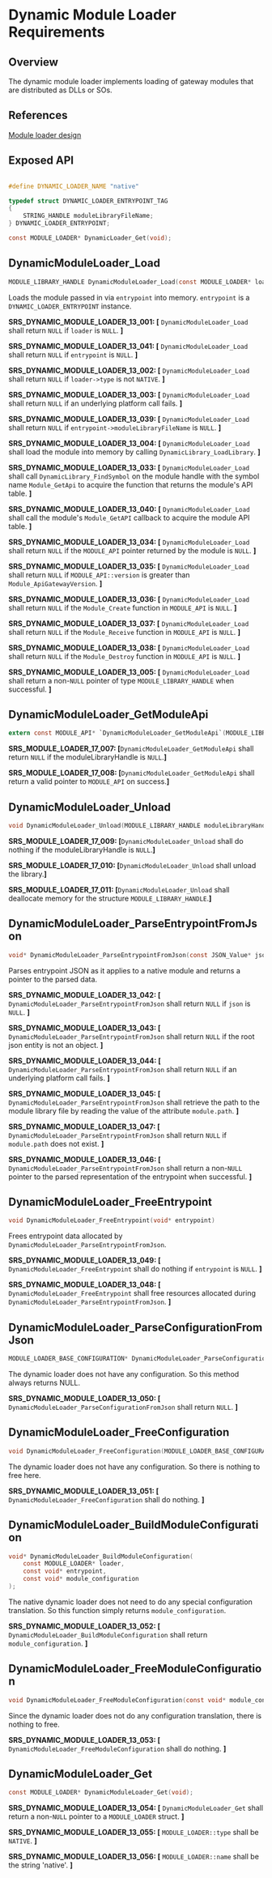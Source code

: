Dynamic Module Loader Requirements
==================================

Overview
--------

The dynamic module loader implements loading of gateway modules that are distributed as DLLs or SOs.

## References
[Module loader design](./module_loaders.md)

## Exposed API
```C

#define DYNAMIC_LOADER_NAME "native"

typedef struct DYNAMIC_LOADER_ENTRYPOINT_TAG
{
    STRING_HANDLE moduleLibraryFileName;
} DYNAMIC_LOADER_ENTRYPOINT;

const MODULE_LOADER* DynamicLoader_Get(void);
```

DynamicModuleLoader_Load
------------------------
```C
MODULE_LIBRARY_HANDLE DynamicModuleLoader_Load(const MODULE_LOADER* loader, const void* entrypoint)
```

Loads the module passed in via `entrypoint` into memory. `entrypoint` is a `DYNAMIC_LOADER_ENTRYPOINT` instance.

**SRS_DYNAMIC_MODULE_LOADER_13_001: [** `DynamicModuleLoader_Load` shall return `NULL` if `loader` is `NULL`. **]**

**SRS_DYNAMIC_MODULE_LOADER_13_041: [** `DynamicModuleLoader_Load` shall return `NULL` if `entrypoint` is `NULL`. **]**

**SRS_DYNAMIC_MODULE_LOADER_13_002: [** `DynamicModuleLoader_Load` shall return `NULL` if `loader->type` is not `NATIVE`. **]**

**SRS_DYNAMIC_MODULE_LOADER_13_003: [** `DynamicModuleLoader_Load` shall return `NULL` if an underlying platform call fails. **]**

**SRS_DYNAMIC_MODULE_LOADER_13_039: [** `DynamicModuleLoader_Load` shall return `NULL` if `entrypoint->moduleLibraryFileName` is `NULL`. **]**

**SRS_DYNAMIC_MODULE_LOADER_13_004: [** `DynamicModuleLoader_Load` shall load the module into memory by calling `DynamicLibrary_LoadLibrary`. **]**

**SRS_DYNAMIC_MODULE_LOADER_13_033: [** `DynamicModuleLoader_Load` shall call `DynamicLibrary_FindSymbol` on the module handle with the symbol name `Module_GetApi` to acquire the function that returns the module's API table. **]**

**SRS_DYNAMIC_MODULE_LOADER_13_040: [** `DynamicModuleLoader_Load` shall call the module's `Module_GetAPI` callback to acquire the module API table. **]**

**SRS_DYNAMIC_MODULE_LOADER_13_034: [** `DynamicModuleLoader_Load` shall return `NULL` if the `MODULE_API` pointer returned by the module is `NULL`. **]**

**SRS_DYNAMIC_MODULE_LOADER_13_035: [** `DynamicModuleLoader_Load` shall return `NULL` if `MODULE_API::version` is greater than `Module_ApiGatewayVersion`. **]**

**SRS_DYNAMIC_MODULE_LOADER_13_036: [** `DynamicModuleLoader_Load` shall return `NULL` if the `Module_Create` function in `MODULE_API` is `NULL`. **]**

**SRS_DYNAMIC_MODULE_LOADER_13_037: [** `DynamicModuleLoader_Load` shall return `NULL` if the `Module_Receive` function in `MODULE_API` is `NULL`. **]**

**SRS_DYNAMIC_MODULE_LOADER_13_038: [** `DynamicModuleLoader_Load` shall return `NULL` if the `Module_Destroy` function in `MODULE_API` is `NULL`. **]**

**SRS_DYNAMIC_MODULE_LOADER_13_005: [** `DynamicModuleLoader_Load` shall return a non-`NULL` pointer of type `MODULE_LIBRARY_HANDLE` when successful. **]**

DynamicModuleLoader_GetModuleApi
--------------------------------
```C
extern const MODULE_API* `DynamicModuleLoader_GetModuleApi`(MODULE_LIBRARY_HANDLE moduleLibraryHandle);
```

**SRS_MODULE_LOADER_17_007: [**`DynamicModuleLoader_GetModuleApi` shall return `NULL` if the moduleLibraryHandle is `NULL`.**]**

**SRS_MODULE_LOADER_17_008: [**`DynamicModuleLoader_GetModuleApi` shall return a valid pointer to `MODULE_API` on success.**]**

DynamicModuleLoader_Unload
--------------------------
```C
void DynamicModuleLoader_Unload(MODULE_LIBRARY_HANDLE moduleLibraryHandle);
```

**SRS_MODULE_LOADER_17_009: [**`DynamicModuleLoader_Unload` shall do nothing if the moduleLibraryHandle is `NULL`.**]**

**SRS_MODULE_LOADER_17_010: [**`DynamicModuleLoader_Unload` shall unload the library.**]**

**SRS_MODULE_LOADER_17_011: [**`DynamicModuleLoader_Unload` shall deallocate memory for the structure `MODULE_LIBRARY_HANDLE`.**]**

DynamicModuleLoader_ParseEntrypointFromJson
-------------------------------------------
```C
void* DynamicModuleLoader_ParseEntrypointFromJson(const JSON_Value* json);
```

Parses entrypoint JSON as it applies to a native module and returns a pointer
to the parsed data.

**SRS_DYNAMIC_MODULE_LOADER_13_042: [** `DynamicModuleLoader_ParseEntrypointFromJson` shall return `NULL` if `json` is `NULL`.  **]**

**SRS_DYNAMIC_MODULE_LOADER_13_043: [** `DynamicModuleLoader_ParseEntrypointFromJson` shall return `NULL` if the root json entity is not an object.  **]**

**SRS_DYNAMIC_MODULE_LOADER_13_044: [** `DynamicModuleLoader_ParseEntrypointFromJson` shall return `NULL` if an underlying platform call fails.  **]**

**SRS_DYNAMIC_MODULE_LOADER_13_045: [** `DynamicModuleLoader_ParseEntrypointFromJson` shall retrieve the path to the module library file by reading the value of the attribute `module.path`. **]**

**SRS_DYNAMIC_MODULE_LOADER_13_047: [** `DynamicModuleLoader_ParseEntrypointFromJson` shall return `NULL` if `module.path` does not exist. **]**

**SRS_DYNAMIC_MODULE_LOADER_13_046: [** `DynamicModuleLoader_ParseEntrypointFromJson` shall return a non-`NULL` pointer to the parsed representation of the entrypoint when successful.  **]**

DynamicModuleLoader_FreeEntrypoint
----------------------------------
```C
void DynamicModuleLoader_FreeEntrypoint(void* entrypoint)
```

Frees entrypoint data allocated by `DynamicModuleLoader_ParseEntrypointFromJson`.

**SRS_DYNAMIC_MODULE_LOADER_13_049: [** `DynamicModuleLoader_FreeEntrypoint` shall do nothing if `entrypoint` is `NULL`. **]**

**SRS_DYNAMIC_MODULE_LOADER_13_048: [** `DynamicModuleLoader_FreeEntrypoint` shall free resources allocated during `DynamicModuleLoader_ParseEntrypointFromJson`. **]**

DynamicModuleLoader_ParseConfigurationFromJson
----------------------------------------------
```C
MODULE_LOADER_BASE_CONFIGURATION* DynamicModuleLoader_ParseConfigurationFromJson(const JSON_Value* json);
```

The dynamic loader does not have any configuration. So this method always returns NULL.

**SRS_DYNAMIC_MODULE_LOADER_13_050: [** `DynamicModuleLoader_ParseConfigurationFromJson` shall return `NULL`. **]**

DynamicModuleLoader_FreeConfiguration
-------------------------------------
```C
void DynamicModuleLoader_FreeConfiguration(MODULE_LOADER_BASE_CONFIGURATION* configuration);
```

The dynamic loader does not have any configuration. So there is nothing to free here.

**SRS_DYNAMIC_MODULE_LOADER_13_051: [** `DynamicModuleLoader_FreeConfiguration` shall do nothing. **]**

DynamicModuleLoader_BuildModuleConfiguration
--------------------------------------------
```C
void* DynamicModuleLoader_BuildModuleConfiguration(
    const MODULE_LOADER* loader,
    const void* entrypoint,
    const void* module_configuration
);
```

The native dynamic loader does not need to do any special configuration translation. So this function simply returns `module_configuration`.

**SRS_DYNAMIC_MODULE_LOADER_13_052: [** `DynamicModuleLoader_BuildModuleConfiguration` shall return `module_configuration`. **]**

DynamicModuleLoader_FreeModuleConfiguration
-------------------------------------------
```C
void DynamicModuleLoader_FreeModuleConfiguration(const void* module_configuration);
```

Since the dynamic loader does not do any configuration translation, there is nothing to free.

**SRS_DYNAMIC_MODULE_LOADER_13_053: [** `DynamicModuleLoader_FreeModuleConfiguration` shall do nothing. **]**

DynamicModuleLoader_Get
-----------------------
```C
const MODULE_LOADER* DynamicModuleLoader_Get(void);
```

**SRS_DYNAMIC_MODULE_LOADER_13_054: [** `DynamicModuleLoader_Get` shall return a non-`NULL` pointer to a `MODULE_LOADER` struct. **]**

**SRS_DYNAMIC_MODULE_LOADER_13_055: [** `MODULE_LOADER::type` shall be `NATIVE`. **]**

**SRS_DYNAMIC_MODULE_LOADER_13_056: [** `MODULE_LOADER::name` shall be the string 'native'. **]**
